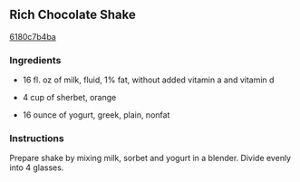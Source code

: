 ## Rich Chocolate Shake

[6180c7b4ba](http://www.kraftrecipes.com/recipes/rich-chocolate-shake-58846.aspx)

### Ingredients

 - 16 fl. oz of milk, fluid, 1% fat, without added vitamin a and vitamin d

 - 4 cup of sherbet, orange

 - 16 ounce of yogurt, greek, plain, nonfat

### Instructions

Prepare shake by mixing milk, sorbet and yogurt in a blender. Divide evenly into 4 glasses.